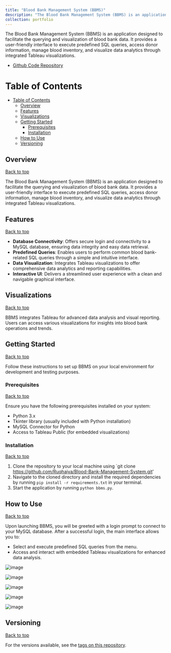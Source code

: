 ```yaml
---
title: "Blood Bank Management System (BBMS)"
description: "The Blood Bank Management System (BBMS) is an application designed to facilitate the querying and visualization of blood bank data. It provides a user-friendly interface to execute predefined SQL queries, access donor information, manage blood inventory, and visualize data analytics through integrated Tableau visualizations."
collection: portfolio
---
```


The Blood Bank Management System (BBMS) is an application designed to facilitate the querying and visualization of blood bank data. It provides a user-friendly interface to execute predefined SQL queries, access donor information, manage blood inventory, and visualize data analytics through integrated Tableau visualizations.
- [Github Code Repository](https://github.com/Ruqhaiya/Blood-Bank-Management-System)

# Table of Contents
- [Table of Contents](#table-of-contents)
  - [Overview](#overview)
  - [Features](#features)
  - [Visualizations](#visualizations)
  - [Getting Started](#getting-started)
    - [Prerequisites](#prerequisites)
    - [Installation](#installation)
  - [How to Use](#how-to-use)
  - [Versioning](#versioning)

## Overview 
[Back to top](#table-of-contents)

The Blood Bank Management System (BBMS) is an application designed to facilitate the querying and visualization of blood bank data. It provides a user-friendly interface to execute predefined SQL queries, access donor information, manage blood inventory, and visualize data analytics through integrated Tableau visualizations.

## Features 
[Back to top](#table-of-contents)

- **Database Connectivity**: Offers secure login and connectivity to a MySQL database, ensuring data integrity and easy data retrieval.
- **Predefined Queries**: Enables users to perform common blood bank-related SQL queries through a simple and intuitive interface.
- **Data Visualization**: Integrates Tableau visualizations to offer comprehensive data analytics and reporting capabilities.
- **Interactive UI**: Delivers a streamlined user experience with a clean and navigable graphical interface.

## Visualizations 
[Back to top](#table-of-contents)

BBMS integrates Tableau for advanced data analysis and visual reporting. Users can access various visualizations for insights into blood bank operations and trends.

## Getting Started 
[Back to top](#table-of-contents)

Follow these instructions to set up BBMS on your local environment for development and testing purposes.

### Prerequisites 
[Back to top](#table-of-contents)

Ensure you have the following prerequisites installed on your system:
- Python 3.x
- Tkinter library (usually included with Python installation)
- MySQL Connector for Python
- Access to Tableau Public (for embedded visualizations)

### Installation 
[Back to top](#table-of-contents)

1. Clone the repository to your local machine using `git clone https://github.com/Ruqhaiya/Blood-Bank-Management-System.git'
2. Navigate to the cloned directory and install the required dependencies by running `pip install -r requirements.txt` in your terminal.
3. Start the application by running `python bbms.py`.

## How to Use 
[Back to top](#table-of-contents)

Upon launching BBMS, you will be greeted with a login prompt to connect to your MySQL database. After a successful login, the main interface allows you to:
- Select and execute predefined SQL queries from the menu.
- Access and interact with embedded Tableau visualizations for enhanced data analysis.

![image](https://github.com/user-attachments/assets/b097614c-14b2-45cd-9554-88ef5dbec2c5)

![image](https://github.com/user-attachments/assets/0f4432f6-1cd1-411e-b9c0-7a0261f5b566)

![image](https://github.com/user-attachments/assets/2d5a82cc-3c77-4698-acc2-3f77eeaddad6)

![image](https://github.com/user-attachments/assets/220d2969-14ea-421a-9abe-7251589dbb76)

![image](https://github.com/user-attachments/assets/59985280-1287-44fe-9b9a-28eb6ef92174)

## Versioning 
[Back to top](#table-of-contents)

For the versions available, see the [tags on this repository](https://github.com/<your-username>/bbms/tags).